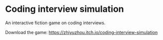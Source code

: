 # Coding interview simulation

An interactive fiction game on coding interviews.

Download the game: https://zhiyuzhou.itch.io/coding-interview-simulation
